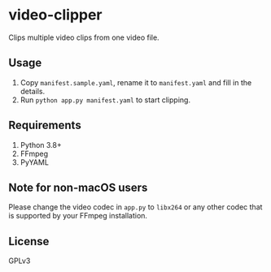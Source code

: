 # video-clipper

Clips multiple video clips from one video file.

## Usage

1. Copy `manifest.sample.yaml`, rename it to `manifest.yaml` and fill in the details.
2. Run `python app.py manifest.yaml` to start clipping.

## Requirements
1. Python 3.8+
2. FFmpeg
3. PyYAML

## Note for non-macOS users
Please change the video codec in `app.py` to `libx264` or any other codec that is supported by your FFmpeg installation.

## License
GPLv3

